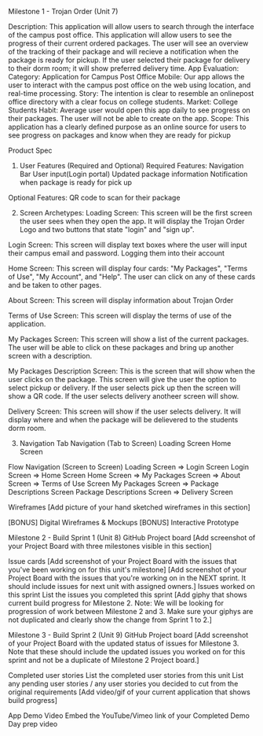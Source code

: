 Milestone 1 - Trojan Order (Unit 7)

Description: 
This application will allow users to search through the interface of the campus post office. This application will allow users to see the progress of their current ordered packages. The user will see an overview of the tracking of their package and will recieve a notification when the package is ready for pickup. If the user selected their package for delivery to their dorm room; it will show preferred delivery time. 
App Evaluation: 
Category: Application for Campus Post Office
Mobile: Our app allows the user to interact with the campus post office on the web using location, and real-time processing.
Story: The intention is clear to resemble an onlinepost office directory with a clear focus on college students.
Market: College Students
Habit: Average user would open this app daily to see progress on their packages. The user will not be able to create on the app.
Scope: This application has a clearly defined purpose as an online source for users to see progress on packages and know when they are ready for pickup

Product Spec
1. User Features (Required and Optional)
Required Features:
Navigation Bar
User input(Login portal)
Updated package information
Notification when package is ready for pick up

Optional Features: 
QR code to scan for their package

2. Screen Archetypes:
Loading Screen: This screen will be the first screen the user sees when they open the app. It will display the Trojan Order Logo and two buttons that state "login" and "sign up".

Login Screen: This screen will display text boxes where the user will input their campus email and password. Logging them into their account

Home Screen: This screen will display four cards: "My Packages", "Terms of Use", "My Account", and "Help". The user can click on any of these cards and be taken to other pages.

About Screen: This screen will display information about Trojan Order

Terms of Use Screen: This screen will display the terms of use of the application.

My Packages Screen: This screen will show a list of the current packages. The user will be able to click on these packages and bring up another screen with a description.

My Packages Description Screen: This is the screen that will show when the user clicks on the package. This screen will give the user the option to select pickup or delivery. If the user selects pick up then the screen will show a QR code. If the user selects delivery anotheer screen will show. 

Delivery Screen: This screen will show if the user selects delivery. It will display where and when the package will be delievered to the students dorm room. 





3. Navigation
Tab Navigation (Tab to Screen)
Loading Screen
Home Screen

Flow Navigation (Screen to Screen)
Loading Screen
    => Login Screen
Login Screen 
    => Home Screen
Home Screen
    => My Packages Screen
    => About Screen
    => Terms of Use Screen
My Packages Screen 
    => Package Descriptions Screen
Package Descriptions Screen
    => Delivery Screen

Wireframes
[Add picture of your hand sketched wireframes in this section] 



[BONUS] Digital Wireframes & Mockups
[BONUS] Interactive Prototype

Milestone 2 - Build Sprint 1 (Unit 8)
GitHub Project board
[Add screenshot of your Project Board with three milestones visible in this section] 

Issue cards
[Add screenshot of your Project Board with the issues that you've been working on for this unit's milestone] 
[Add screenshot of your Project Board with the issues that you're working on in the NEXT sprint. It should include issues for next unit with assigned owners.] 
Issues worked on this sprint
List the issues you completed this sprint
[Add giphy that shows current build progress for Milestone 2. Note: We will be looking for progression of work between Milestone 2 and 3. Make sure your giphys are not duplicated and clearly show the change from Sprint 1 to 2.]

Milestone 3 - Build Sprint 2 (Unit 9)
GitHub Project board
[Add screenshot of your Project Board with the updated status of issues for Milestone 3. Note that these should include the updated issues you worked on for this sprint and not be a duplicate of Milestone 2 Project board.] 

Completed user stories
List the completed user stories from this unit
List any pending user stories / any user stories you decided to cut from the original requirements
[Add video/gif of your current application that shows build progress] 

App Demo Video
Embed the YouTube/Vimeo link of your Completed Demo Day prep video
